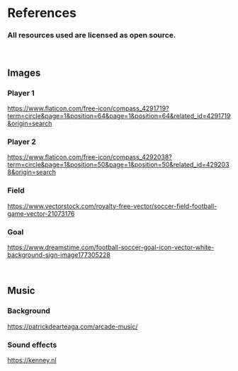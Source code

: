 # References

### All resources used are licensed as open source.

<br>

## Images

### Player 1
https://www.flaticon.com/free-icon/compass_4291719?term=circle&page=1&position=64&page=1&position=64&related_id=4291719&origin=search

### Player 2
https://www.flaticon.com/free-icon/compass_4292038?term=circle&page=1&position=50&page=1&position=50&related_id=4292038&origin=search

### Field
https://www.vectorstock.com/royalty-free-vector/soccer-field-football-game-vector-21073176

### Goal
https://www.dreamstime.com/football-soccer-goal-icon-vector-white-background-sign-image177305228

<br>

## Music

### Background
https://patrickdearteaga.com/arcade-music/

### Sound effects
https://kenney.nl